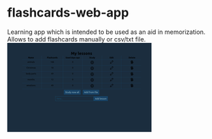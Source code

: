 # flashcards-web-app
Learning app which is intended to be used as an aid in memorization. Allows to add flashcards manually or csv/txt file.
[![flashcards-web-app](/image_lessons.png)](https://flashcards-web-app-with-db.herokuapp.com)
